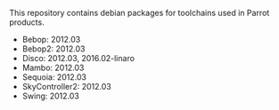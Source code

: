 This repository contains debian packages for toolchains used in Parrot products.

* Bebop: 2012.03
* Bebop2: 2012.03
* Disco: 2012.03, 2016.02-linaro
* Mambo: 2012.03
* Sequoia: 2012.03
* SkyController2: 2012.03
* Swing: 2012.03
